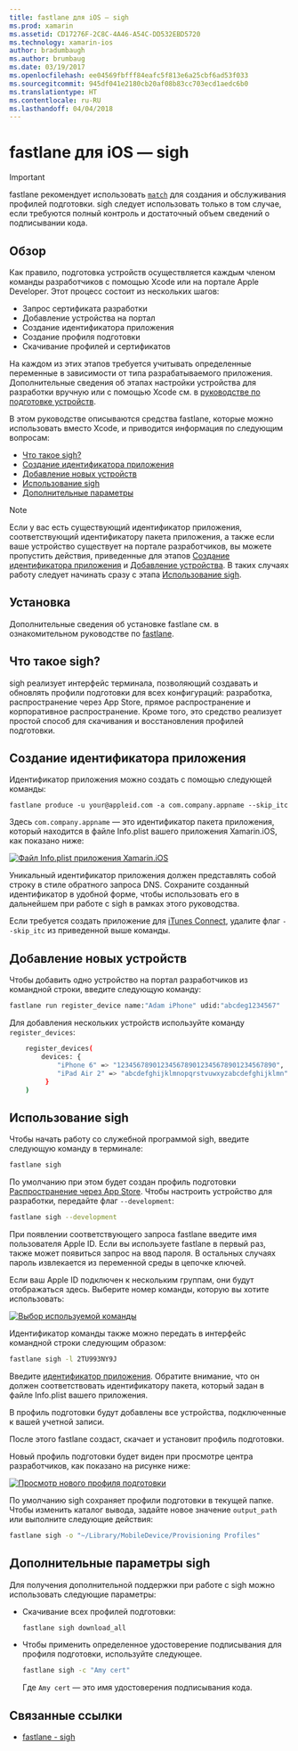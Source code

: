 ```yaml
---
title: fastlane для iOS — sigh
ms.prod: xamarin
ms.assetid: CD17276F-2C8C-4A46-A54C-DD532EBD5720
ms.technology: xamarin-ios
author: bradumbaugh
ms.author: brumbaug
ms.date: 03/19/2017
ms.openlocfilehash: ee04569fbfff84eafc5f813e6a25cbf6ad53f033
ms.sourcegitcommit: 945df041e2180cb20af08b83cc703ecd1aedc6b0
ms.translationtype: HT
ms.contentlocale: ru-RU
ms.lasthandoff: 04/04/2018
---
```

# <a name="fastlane-for-ios--sigh"></a>fastlane для iOS — sigh

> [!IMPORTANT]
> fastlane рекомендует использовать [`match`](~/ios/deploy-test/provisioning/fastlane/match.md) для создания и обслуживания профилей подготовки. sigh следует использовать только в том случае, если требуются полный контроль и достаточный объем сведений о подписывании кода.

## <a name="overview"></a>Обзор

Как правило, подготовка устройств осуществляется каждым членом команды разработчиков с помощью Xcode или на портале Apple Developer. Этот процесс состоит из нескольких шагов:

- Запрос сертификата разработки
- Добавление устройства на портал
- Создание идентификатора приложения
- Создание профиля подготовки
- Скачивание профилей и сертификатов

На каждом из этих этапов требуется учитывать определенные переменные в зависимости от типа разрабатываемого приложения. Дополнительные сведения об этапах настройки устройства для разработки вручную или с помощью Xcode см. в [руководстве по подготовке устройств](~/ios/get-started/installation/device-provisioning/index.md).

В этом руководстве описываются средства fastlane, которые можно использовать вместо Xcode, и приводится информация по следующим вопросам:

- [Что такое sigh?](#whatissigh)
- [Создание идентификатора приложения](#appid)
- [Добавление новых устройств](#newdevices)
- [Использование sigh](#using)
- [Дополнительные параметры](#options)

> [!NOTE]
> Если у вас есть существующий идентификатор приложения, соответствующий идентификатору пакета приложения, а также если ваше устройство существует на портале разработчиков, вы можете пропустить действия, приведенные для этапов [Создание идентификатора приложения](#appid) и [Добавление устройства](#newdevices). В таких случаях работу следует начинать сразу с этапа [Использование sigh](#using).

## <a name="installation"></a>Установка

Дополнительные сведения об установке fastlane см. в ознакомительном руководстве по [fastlane](~/ios/deploy-test/provisioning/fastlane/index.md#Installation).

<a name="whatissigh" />

## <a name="what-is-sigh"></a>Что такое sigh?

sigh реализует интерфейс терминала, позволяющий создавать и обновлять профили подготовки для всех конфигураций: разработка, распространение через App Store, прямое распространение и корпоративное распространение. Кроме того, это средство реализует простой способ для скачивания и восстановления профилей подготовки.

<a name="appid" />

## <a name="creating-an-app-id"></a>Создание идентификатора приложения

Идентификатор приложения можно создать с помощью следующей команды:

    fastlane produce -u your@appleid.com -a com.company.appname --skip_itc

Здесь `com.company.appname` — это идентификатор пакета приложения, который находится в файле Info.plist вашего приложения Xamarin.iOS, как показано ниже:

[![](sigh-images/fastlane-image5.png "Файл Info.plist приложения Xamarin.iOS")](sigh-images/fastlane-image5.png#lightbox)

Уникальный идентификатор приложения должен представлять собой строку в стиле обратного запроса DNS. Сохраните созданный идентификатор в удобной форме, чтобы использовать его в дальнейшем при работе с sigh в рамках этого руководства.

Если требуется создать приложение для [iTunes Connect](~/ios/deploy-test/app-distribution/app-store-distribution/itunesconnect.md), удалите флаг `--skip_itc` из приведенной выше команды.

<a name="newdevices" />

## <a name="adding-new-devices"></a>Добавление новых устройств

Чтобы добавить одно устройство на портал разработчиков из командной строки, введите следующую команду:

```bash
fastlane run register_device name:"Adam iPhone" udid:"abcdeg1234567"
```

Для добавления нескольких устройств используйте команду `register_devices`:

```bash
    register_devices(
        devices: {
            "iPhone 6" => "1234567890123456789012345678901234567890",
            "iPad Air 2" => "abcdefghijklmnopqrstvuwxyzabcdefghijklmn"
         }
    )
```

<a name="using" />

## <a name="using-sigh"></a>Использование sigh

Чтобы начать работу со служебной программой sigh, введите следующую команду в терминале:

```bash
fastlane sigh
```

По умолчанию при этом будет создан профиль подготовки [Распространение через App Store](~/ios/deploy-test/app-distribution/app-store-distribution/index.md). Чтобы настроить устройство для разработки, передайте флаг `--development`:

```bash
fastlane sigh --development
```

При появлении соответствующего запроса fastlane введите имя пользователя Apple ID. Если вы используете fastlane в первый раз, также может появиться запрос на ввод пароля. В остальных случаях пароль извлекается из переменной среды в цепочке ключей.

Если ваш Apple ID подключен к нескольким группам, они будут отображаться здесь. Выберите номер команды, которую вы хотите использовать:

[![](sigh-images/fastlane-image2.png "Выбор используемой команды")](sigh-images/fastlane-image2.png#lightbox)

Идентификатор команды также можно передать в интерфейс командной строки следующим образом:

```bash
fastlane sigh -l 2TU993NY9J
```

Введите [идентификатор приложения](#appid). Обратите внимание, что он должен соответствовать идентификатору пакета, который задан в файле Info.plist вашего приложения.

В профиль подготовки будут добавлены все устройства, подключенные к вашей учетной записи.

После этого fastlane создаст, скачает и установит профиль подготовки.

Новый профиль подготовки будет виден при просмотре центра разработчиков, как показано на рисунке ниже:

[![](sigh-images/fastlane-image10.png "Просмотр нового профиля подготовки")](sigh-images/fastlane-image10.png#lightbox)

По умолчанию sigh сохраняет профили подготовки в текущей папке. Чтобы изменить каталог вывода, задайте новое значение `output_path` или выполните следующие действия:

```bash
fastlane sigh -o "~/Library/MobileDevice/Provisioning Profiles"
```

<a name="options" />

## <a name="sigh-additional-options"></a>Дополнительные параметры sigh

Для получения дополнительной поддержки при работе с sigh можно использовать следующие параметры:

- Скачивание всех профилей подготовки:

    ```bash
    fastlane sigh download_all
    ```

- Чтобы применить определенное удостоверение подписывания для профиля подготовки, используйте следующее.

    ```bash
    fastlane sigh -c "Amy cert"
    ```
    
    Где `Amy cert` — это имя удостоверения подписывания кода.


## <a name="related-links"></a>Связанные ссылки

- [fastlane - sigh](https://github.com/fastlane/fastlane/tree/master/sigh#readme)
